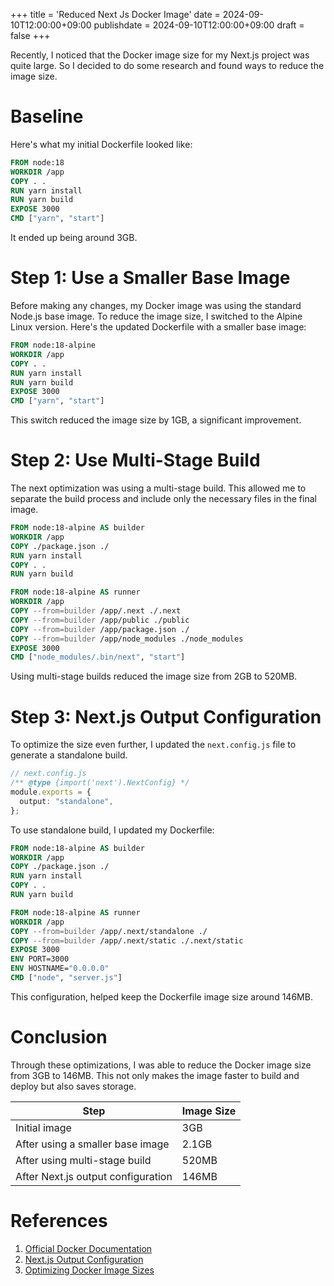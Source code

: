 +++
title = 'Reduced Next Js Docker Image'
date = 2024-09-10T12:00:00+09:00
publishdate = 2024-09-10T12:00:00+09:00
draft = false
+++

Recently, I noticed that the Docker image size for my Next.js project was quite large. So I decided to do some research and found ways to reduce the image size.

# Baseline

Here's what my initial Dockerfile looked like:

```Dockerfile
FROM node:18
WORKDIR /app
COPY . .
RUN yarn install
RUN yarn build
EXPOSE 3000
CMD ["yarn", "start"]
```

It ended up being around 3GB.

# Step 1: Use a Smaller Base Image

Before making any changes, my Docker image was using the standard Node.js base image. To reduce the image size, I switched to the Alpine Linux version. Here's the updated Dockerfile with a smaller base image:

```Dockerfile
FROM node:18-alpine
WORKDIR /app
COPY . .
RUN yarn install
RUN yarn build
EXPOSE 3000
CMD ["yarn", "start"]
```

This switch reduced the image size by 1GB, a significant improvement.

# Step 2: Use Multi-Stage Build

The next optimization was using a multi-stage build. This allowed me to separate the build process and include only the necessary files in the final image.

```Dockerfile
FROM node:18-alpine AS builder
WORKDIR /app
COPY ./package.json ./
RUN yarn install
COPY . .
RUN yarn build

FROM node:18-alpine AS runner
WORKDIR /app
COPY --from=builder /app/.next ./.next
COPY --from=builder /app/public ./public
COPY --from=builder /app/package.json ./
COPY --from=builder /app/node_modules ./node_modules
EXPOSE 3000
CMD ["node_modules/.bin/next", "start"]
```

Using multi-stage builds reduced the image size from 2GB to 520MB.

# Step 3: Next.js Output Configuration

To optimize the size even further, I updated the `next.config.js` file to generate a standalone build.

```ts
// next.config.js
/** @type {import('next').NextConfig} */
module.exports = {
  output: "standalone",
};
```

To use standalone build, I updated my Dockerfile:

```Dockerfile
FROM node:18-alpine AS builder
WORKDIR /app
COPY ./package.json ./
RUN yarn install
COPY . .
RUN yarn build

FROM node:18-alpine AS runner
WORKDIR /app
COPY --from=builder /app/.next/standalone ./
COPY --from=builder /app/.next/static ./.next/static
EXPOSE 3000
ENV PORT=3000
ENV HOSTNAME="0.0.0.0"
CMD ["node", "server.js"]
```

This configuration, helped keep the Dockerfile image size around 146MB.

# Conclusion

Through these optimizations, I was able to reduce the Docker image size from 3GB to 146MB. This not only makes the image faster to build and deploy but also saves storage.

| **Step**                           | **Image Size** |
| ---------------------------------- | -------------- |
| Initial image                      | 3GB            |
| After using a smaller base image   | 2.1GB          |
| After using multi-stage build      | 520MB          |
| After Next.js output configuration | 146MB          |

# References

1. [Official Docker Documentation](https://docs.docker.com/develop/develop-images/multistage-build/)
2. [Next.js Output Configuration](https://nextjs.org/docs/advanced-features/output-file-tracing)
3. [Optimizing Docker Image Sizes](https://www.docker.com/blog/intro-guide-to-dockerfile-best-practices/)
